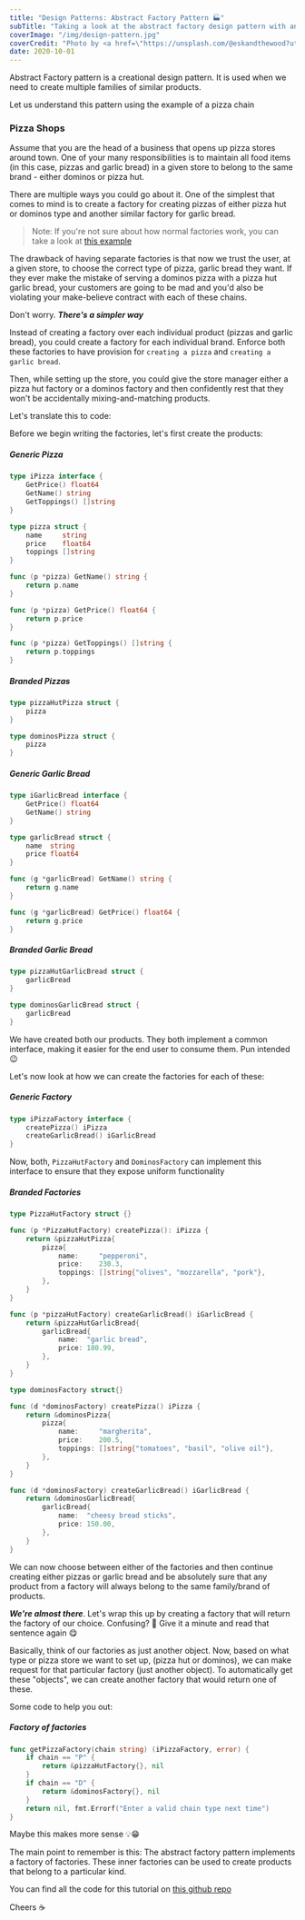 ```yaml
---
title: "Design Patterns: Abstract Factory Pattern 🏭"
subTitle: "Taking a look at the abstract factory design pattern with an implementation in go"
coverImage: "/img/design-pattern.jpg"
coverCredit: "Photo by <a href=\"https://unsplash.com/@eskandthewood?utm_source=unsplash&amp;utm_medium=referral&amp;utm_content=creditCopyText\">Silvio Kundt</a> on <a href=\"https://unsplash.com/s/photos/pattern?utm_source=unsplash&amp;utm_medium=referral&amp;utm_content=creditCopyText\">Unsplash</a>"
date: 2020-10-01
---
```

Abstract Factory pattern is a creational design pattern. It is used when we need to create multiple families of similar products.

Let us understand this pattern using the example of a pizza chain

### Pizza Shops

Assume that you are the head of a business that opens up pizza stores around town. One of your many responsibilities is to maintain all food items (in this case, pizzas and garlic bread) in a given store to belong to the same brand - either dominos or pizza hut.

There are multiple ways you could go about it. One of the simplest that comes to mind is to create a factory for creating pizzas of either pizza hut or dominos type and another similar factory for garlic bread.

> Note: If you're not sure about how normal factories work, you can take a look at [this example](/blog/design-patterns-factory-pattern)

The drawback of having separate factories is that now we trust the user, at a given store, to choose the correct type of pizza, garlic bread they want. If they ever make the mistake of serving a dominos pizza with a pizza hut garlic bread, your customers are going to be mad and you'd also be violating your make-believe contract with each of these chains.

Don't worry. **_There's a simpler way_**

Instead of creating a factory over each individual product (pizzas and garlic bread), you could create a factory for each individual brand. Enforce both these factories to have provision for `creating a pizza` and `creating a garlic bread`.

Then, while setting up the store, you could give the store manager either a pizza hut factory or a dominos factory and then confidently rest that they won't be accidentally mixing-and-matching products.

Let's translate this to code:

Before we begin writing the factories, let's first create the products:

##### Generic Pizza

```go
type iPizza interface {
    GetPrice() float64
    GetName() string
    GetToppings() []string
}

type pizza struct {
    name     string
    price    float64
    toppings []string
}

func (p *pizza) GetName() string {
    return p.name
}

func (p *pizza) GetPrice() float64 {
    return p.price
}

func (p *pizza) GetToppings() []string {
    return p.toppings
}
```

##### Branded Pizzas

```go
type pizzaHutPizza struct {
    pizza
}

type dominosPizza struct {
    pizza
}
```

##### Generic Garlic Bread

```go
type iGarlicBread interface {
    GetPrice() float64
    GetName() string
}

type garlicBread struct {
    name  string
    price float64
}

func (g *garlicBread) GetName() string {
    return g.name
}

func (g *garlicBread) GetPrice() float64 {
    return g.price
}
```

##### Branded Garlic Bread

```go
type pizzaHutGarlicBread struct {
    garlicBread
}

type dominosGarlicBread struct {
    garlicBread
}
```

We have created both our products. They both implement a common interface, making it easier for the end user to consume them. Pun intended 😉

Let's now look at how we can create the factories for each of these:

##### Generic Factory

```go
type iPizzaFactory interface {
    createPizza() iPizza
    createGarlicBread() iGarlicBread
}
```

Now, both, `PizzaHutFactory` and `DominosFactory` can implement this interface to ensure that they expose uniform functionality

##### Branded Factories

```go
type PizzaHutFactory struct {}

func (p *PizzaHutFactory) createPizza(): iPizza {
    return &pizzaHutPizza{
        pizza{
            name:     "pepperoni",
            price:    230.3,
            toppings: []string{"olives", "mozzarella", "pork"},
        },
    }
}

func (p *pizzaHutFactory) createGarlicBread() iGarlicBread {
    return &pizzaHutGarlicBread{
        garlicBread{
            name:  "garlic bread",
            price: 180.99,
        },
    }
}
```

```go
type dominosFactory struct{}

func (d *dominosFactory) createPizza() iPizza {
    return &dominosPizza{
        pizza{
            name:     "margherita",
            price:    200.5,
            toppings: []string{"tomatoes", "basil", "olive oil"},
        },
    }
}

func (d *dominosFactory) createGarlicBread() iGarlicBread {
    return &dominosGarlicBread{
        garlicBread{
            name:  "cheesy bread sticks",
            price: 150.00,
        },
    }
}
```

We can now choose between either of the factories and then continue creating either pizzas or garlic bread and be absolutely sure that any product from a factory will always belong to the same family/brand of products.

**_We're almost there_**. Let's wrap this up by creating a factory that will return the factory of our choice. Confusing? 🤯 Give it a minute and read that sentence again 😋

Basically, think of our factories as just another object. Now, based on what type or pizza store we want to set up, (pizza hut or dominos), we can make request for that particular factory (just another object). To automatically get these "objects", we can create another factory that would return one of these.

Some code to help you out:

##### Factory of factories

```go
func getPizzaFactory(chain string) (iPizzaFactory, error) {
    if chain == "P" {
        return &pizzaHutFactory{}, nil
    }
    if chain == "D" {
        return &dominosFactory{}, nil
    }
    return nil, fmt.Errorf("Enter a valid chain type next time")
}
```

Maybe this makes more sense 💡😁

The main point to remember is this: The abstract factory pattern implements a factory of factories. These inner factories can be used to create products that belong to a particular kind.

You can find all the code for this tutorial on [this github repo](https://github.com/shubhamzanwar/design-patterns)

Cheers ☕️
